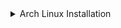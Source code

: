 <details>
<summary>Arch Linux Installation</summary>
<br>

<blockquote>
  <strong style="color:orange">Warning:</strong> 
        This guide is not intended for others, but for me.
        If by chance someone install linux arch using this guide,
        you have to change the <a href="#Partition-the-disks">partition size</a>, <a href="#Select-the-mirrors">mirrors</a> and <a href="#Time-And-localization">Time and Localization</a>.<br>
        The setup script (which is not 100% error-free) contains drivers for <a href="https://www.dell.com/en-uk/shop/laptops-2-in-1-pcs/precision-7680-workstation/spd/precision-16-7680-laptop/n007p7680emea_vp">Dell Precision 7680 i7 32GB, 1TB</a>, so if you want to use it, comment out the driver installation.
</blockquote>

<span style="font-size:17px"> [Arch Linux Downloads](https://archlinux.org/download/)
</span><br>
<span style="font-size:17px"> [Open source tool to create bootable driver with multiple ISOs + storage](https://www.ventoy.net/en/index.html)
</span><br>
<span style="font-size:17px">[Turn off fast startup in wondows 11](https://www.elevenforum.com/t/turn-on-or-off-fast-startup-in-windows-11.1212/)
</span><br>
<span style="font-size:17px"> [Disable fast start up and hibernation](https://wiki.archlinux.org/title/Dual_boot_with_Windows#Disable_Fast_Startup_and_disable_hibernation)
</span><br>
<span style="font-size:17px"> [Secure Boot](https://wiki.archlinux.org/title/Unified_Extensible_Firmware_Interface/Secure_Boot#Before_booting_the_OS)
</span>

# [Installation](https://wiki.archlinux.org/title/Installation_guide#Configure_the_system)

### Connect to the internet

```zsh
$ iwctl

> device list
> station "wlan" get-networks
> station "wlan" connect "Network Name"
> "Enter Password"
> exit

# Test connecton
$ ping google.com

# Update keyring
$ pacman -Syu archlinux-keyring

```

### Partition the disks

[Recommended Partition Scheme](https://docs.redhat.com/en/documentation/red_hat_enterprise_linux/6/html/installation_guide/s2-diskpartrecommend-x86#idm140491990747664)
<span style="font-size:15px"> </span>

```zsh
$ lsblk
# NAME           MAJ:MIN  RM    SIZE  RO   TYPE   MOUNTPOINTS
# loop0            7:0     0  792.2M   1   loop   /run/archiso/airroofs
# sda              8:0     0  698.6G   0   disk
# ├── sda1         8:1     0  698.6G   0   part
# │   └── ventoy 254:0     0    1.1G   1     dm
# └── sda2         8:2     0     32M   0   part
# nvme0n1        259:0     0  953.9G   0   disk   <<
# ├── nvme0n1p1  259:1     0    100M   0   part
# ├── nvme0n1p2  259:2     0     16M   0   part
# ├── nvme0n1p3  259:3     0  464.7G   0   part
# └── nvme0n1p4  259:4     0    775M   0   part

$ cfdisk /dev/nvme0n1
> Select free space > [ New ] >   1G > [ Type ] > EFI System
> Select free space > [ New ] >  40G > [ Type ] > Linux filesystem
> Select free space > [ New ] > 440G > [ Type ] > Linux filesystem
> Select free space > [ New ] > 7.3G > [ Type ] > Linux Swap
> [ write ]
> [ quit ]

```

### Format the partitions

```zsh

$ lsblk
# NAME           MAJ:MIN  RM    SIZE  RO   TYPE   MOUNTPOINTS
# loop0            7:0     0  792.2M   1   loop   /run/archiso/airroofs
# sda              8:0     0  698.6G   0   disk
# ├── sda1         8:1     0  698.6G   0   part
# │   └── ventoy 254:0     0    1.1G   1     dm
# └── sda2         8:2     0     32M   0   part
# nvme0n1        259:0     0  953.9G   0   disk
# ├── nvme0n1p1  259:1     0    100M   0   part
# ├── nvme0n1p2  259:2     0     16M   0   part
# ├── nvme0n1p3  259:3     0  464.7G   0   part
# └── nvme0n1p4  259:4     0    775M   0   part
# ├── nvme0n1p5  259:13    0      1G   0   part   # EFI
# ├── nvme0n1p6  259:14    0     40G   0   part   # Root
# ├── nvme0n1p7  259:15    0    440G   0   part   # Home
# └── nvme0n1p8  259:16    0    7.3G   0   part   # Swap

# EFI
$ mkfs.fat -F32 /dev/nvme0n1p5

# Root
$ mkfs.ext4 /dev/nvme0n1p6

# Home
$ mkfs.ext4 /dev/nvme0n1p7

# Swap
$ mkswap /dev/nvme0n1p8
$ swapon /dev/nvme0n1p8

```

### Mount the file systems

```zsh

# Root
$ mount /dev/nvme0n1p6 /mnt

# Home
$ mkdir /mnt/home
$ mount /dev/nvme0n1p7 /mnt/home

# EFI
$ mkdir -p /mnt/boot/efi
$ mount /dev/nvme0n1p5 /mnt/boot/efi

$ lsblk

# NAME           MAJ:MIN  RM    SIZE  RO   TYPE   MOUNTPOINTS
# loop0            7:0     0  792.2M   1   loop   /run/archiso/airroofs
# sda              8:0     0  698.6G   0   disk
# ├── sda1         8:1     0  698.6G   0   part
# │   └── ventoy 254:0     0    1.1G   1     dm
# └── sda2         8:2     0     32M   0   part
# nvme0n1        259:0     0  953.9G   0   disk
# ├── nvme0n1p1  259:1     0    100M   0   part
# ├── nvme0n1p2  259:2     0     16M   0   part
# ├── nvme0n1p3  259:3     0  464.7G   0   part
# └── nvme0n1p4  259:4     0    775M   0   part
# ├── nvme0n1p5  259:13    0      1G   0   part  /mnt/boot/efi
# ├── nvme0n1p6  259:14    0     40G   0   part  /mnt
# ├── nvme0n1p7  259:15    0    440G   0   part  /mnt/home
# └── nvme0n1p8  259:16    0    7.3G   0   part  [Swap]
```

### Select the [mirrors](https://en.wikipedia.org/wiki/ISO_3166-1)

<span style="font-size:15px">[Reclector](https://wiki.archlinux.org/title/reflector), [examples](https://man.archlinux.org/man/reflector.1#EXAMPLES)</span><br>
<span style="font-size:15px">[Two-letter country codes](https://en.wikipedia.org/wiki/ISO_3166-1_alpha-2#Officially_assigned_code_elements)
</span>

```zsh
$ cp /etc/pacman.d/mirrorlist /etc/pacman.d/mirrorlist.bak

$ reflector --country GB,DE,FR,NL,SE,CZ,SK --protocol https --latest 20 --sort rate --age 24 --completion-percent 100 --fastest 10 --save /etc/pacman.d/mirrorlist
```

### Install essential [packages](https://wiki.archlinux.org/title/installation_guide#Select_the_mirrors)

```zsh
$ pacstrap -K /mnt base linux linux-firmware base-devel sudo vim nano
```

### Configure the system

```zsh
# Generate an fstab file
$ genfstab -U /mnt >> /mnt/etc/fstab

# Change root into the new system
$ arch-chroot /mnt
```

### Time and Localization

```zsh
# Set the time zone
$ ln -sf /usr/share/zoneinfo/Europe/London /etc/localtime

$ hwclock --systohc

#Edit locale.gen and uncomment needed UTF-8 locales.
$ nano /etc/locale.gen
# en_GB.UTF-8 UTF-8

$ locale-gen

$ echo "LANG=en_GB.UTF-8" > /etc/locale.conf
```

### Network Configuration

```zsh
$ echo "archlinux" > /etc/hostname

$ nano /etc/hosts
#     127.0.0.1		localhost
#     ::1			localhost
#     127.0.1.1		archlinux.localdomain	archlinux

```

### Create User

<span style="font-size:15px">[Users and groups](https://wiki.archlinux.org/title/users_and_groups) </span><br>
<span style="font-size:15px">[Security](https://wiki.archlinux.org/title/security) </span>

```zsh
$ passwd

$ useradd -m -g users -G wheel,storage,power,video,audio -s /bin/bash "USERNAME"
$ passwd "USERNAME"

$ EDITOR=nano visudo
# Uncomment:
# %wheel ALL=(ALL:ALL) ALL
# %wheel ALL=(ALL:ALL) NOPASSWD: ALL
```

### Setup [GRUB](https://wiki.archlinux.org/title/GRUB) and [Network Manager](https://wiki.archlinux.org/title/Network_configuration#Network_management)

<span style="font-size:15px">[Boot Loaders](https://wiki.archlinux.org/title/Arch_boot_process#Boot_loader) </span>

```zsh
$ pacman -Syu grub efibootmgr networkmanager git openssh stow

$ lsblk
# NAME           MAJ:MIN  RM    SIZE  RO   TYPE   MOUNTPOINTS
# loop0            7:0     0  792.2M   1   loop   /run/archiso/airroofs
# sda              8:0     0  698.6G   0   disk
# ├── sda1         8:1     0  698.6G   0   part
# │   └── ventoy 254:0     0    1.1G   1     dm
# └── sda2         8:2     0     32M   0   part
# nvme0n1        259:0     0  953.9G   0   disk
# ├── nvme0n1p1  259:1     0    100M   0   part
# ├── nvme0n1p2  259:2     0     16M   0   part
# ├── nvme0n1p3  259:3     0  464.7G   0   part
# └── nvme0n1p4  259:4     0    775M   0   part
# ├── nvme0n1p5  259:13    0      1G   0   part  /boot/efi
# ├── nvme0n1p6  259:14    0     40G   0   part  /
# ├── nvme0n1p7  259:15    0    440G   0   part  /home
# └── nvme0n1p8  259:16    0    7.3G   0   part  [Swap]

$ grub-install --target=x86_64-efi --efi-directory=/boot/efi --bootloader-id=GRUB
$ grub-mkconfig -o /boot/grub/grub.cfg

$ systemctl enable NetworkManager

$ exit
$ umount -lR /mnt
$ shutdown now

# Disconnect USB
```

### Post-installation

<span style="font-size:15px">[General recommendations](https://wiki.archlinux.org/title/General_recommendations) </span><br>
<span style="font-size:15px">[Avoid certain pacman commands](https://wiki.archlinux.org/title/System_maintenance#Avoid_certain_pacman_commands)
</span>

```zsh
# Connect to the internet
$ nmcli dev status
$ nmcli radio wifi on
$ nmcli dev wifi list
$ nmcli dev wifi connect "SSID" password "PASSWORD"

$ sudo pacman -Syu

# Clone dotfiles
$ https://github.com/Maxdep0/dotfiles.git



# Run Setup
$ cd dotfiles
$ bash scripts/setup.sh

$ chsh -s `which zsh`        # or chsh -s "$(which zsh)"

$ reboot

# Create SSH
$ ssh-keygen -t ed25519 -C "EMAIL ADDRESS"
> "Enter"
> "PASSWORD"
> "PASSWORD"
$ eval `ssh-agent -s`        # or eval "$(ssh-agent -s)"
$ ssh-add ~/.ssh/id_ed25519
$ cat ~/.ssh/id_ed25519.pub

# Add SSH to GitHub and change url
$ git remote set-url origin git@github.com/Maxdep0/dotfiles.git
```

</details>
